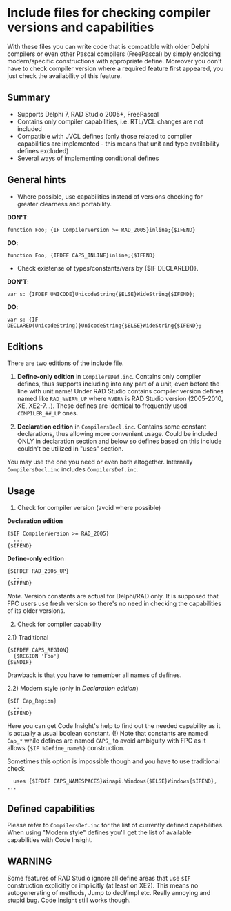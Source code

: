 Include files for checking compiler versions and capabilities
=============================================================

With these files you can write code that is compatible with older Delphi compilers or even other Pascal compilers (FreePascal) by simply enclosing modern/specific constructions with appropriate define. Moreover you don't have to check compiler version where a required feature first appeared, you just check the availability of this feature.

Summary
-------
- Supports Delphi 7, RAD Studio 2005+, FreePascal
- Contains only compiler capabilities, i.e. RTL/VCL changes are not included
- Compatible with JVCL defines (only those related to compiler capabilities are implemented - this means that unit and type availability defines excluded)
- Several ways of implementing conditional defines

General hints
-------------
- Where possible, use capabilities instead of versions checking for greater clearness and portability.

**DON'T**:
```delphi
function Foo; {IF CompilerVersion >= RAD_2005}inline;{$IFEND}
```

**DO**:
```delphi
function Foo; {IFDEF CAPS_INLINE}inline;{$IFEND}
```

- Check existense of types/constants/vars by {$IF DECLARED()}.

**DON'T**:
```delphi
var s: {IFDEF UNICODE}UnicodeString{$ELSE}WideString{$IFEND};
```

**DO**:
```delphi
var s: {IF DECLARED(UnicodeString)}UnicodeString{$ELSE}WideString{$IFEND};
```

Editions
--------

There are two editions of the include file.

1) **Define-only edition** in `CompilersDef.inc`.
Contains only compiler defines, thus supports including into any part of a unit, even before the line with unit name! Under RAD Studio contains compiler version defines named like `RAD_%VER%_UP` where `%VER%` is RAD Studio version (2005-2010, XE, XE2-7...). These defines are identical to frequently used `COMPILER_##_UP` ones.

2) **Declaration edition** in `CompilersDecl.inc`.
Contains some constant declarations, thus allowing more convenient usage. Could be included ONLY in declaration section and below so defines based on this include couldn't be utilized in "uses" section.

You may use the one you need or even both altogether. Internally `CompilersDecl.inc` includes `CompilersDef.inc`.

Usage
-----

1) Check for compiler version (avoid where possible)

**Declaration edition**

```delphi
{$IF CompilerVersion >= RAD_2005}
  ...
{$IFEND}
```

**Define-only edition**

```delphi
{$IFDEF RAD_2005_UP}
  ...
{$IFEND}
  ```

*Note*. Version constants are actual for Delphi/RAD only. It is supposed that FPC users use fresh version so there's no need in checking the capabilities of its older versions.

2) Check for compiler capability

2.1) Traditional

```delphi
{$IFDEF CAPS_REGION}
  {$REGION 'Foo'}
{$ENDIF}
```

Drawback is that you have to remember all names of defines.

2.2) Modern style (only in *Declaration edition*)

```delphi
{$IF Cap_Region}
  ...
{$IFEND}
```

Here you can get Code Insight's help to find out the needed capability as it is actually a usual boolean constant.
(!) Note that constants are named `Cap_*` while defines are named `CAPS_` to avoid ambiguity with FPC as it allows `{$IF %Define_name%}` construction.

Sometimes this option is impossible though and you have to use traditional check

```delphi
  uses {$IFDEF CAPS_NAMESPACES}Winapi.Windows{$ELSE}Windows{$IFEND}, ...
```

Defined capabilities
--------------------

Please refer to `CompilersDef.inc` for the list of currently defined capabilities. When using "Modern style" defines you'll get the list of available capabilities with Code Insight.

WARNING
-------

Some features of RAD Studio ignore all define areas that use `$IF` construction explicitly or implicitly (at least on XE2). This means no autogenerating of methods, Jump to decl/impl etc. Really annoying and stupid bug. Code Insight still works though.